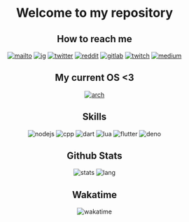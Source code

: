 <div align=center>

# Welcome to my repository

## How to reach me

[![mailto](https://img.shields.io/badge/ProtonMail-8B89CC?style=for-the-badge&logo=protonmail&logoColor=white)](mailto://odilondamasceno@protonmail.com) [![ig](https://img.shields.io/badge/Instagram-E4405F?style=for-the-badge&logo=instagram&logoColor=white)](https://www.instagram.com/odidamasceno/) [![twitter](https://img.shields.io/badge/Twitter-1DA1F2?style=for-the-badge&logo=twitter&logoColor=white)](https://twitter.com/sirskey) [![reddit](https://img.shields.io/badge/Reddit-FF4500?style=for-the-badge&logo=reddit&logoColor=white)](https://www.reddit.com/user/SirSkey) [![gitlab](https://img.shields.io/badge/GitLab-330F63?style=for-the-badge&logo=gitlab&logoColor=white)](https://gitlab.com/OdilonDamasceno) [![twitch](https://img.shields.io/badge/Twitch-9146FF?style=for-the-badge&logo=twitch&logoColor=white)](https://www.twitch.tv/sirskey) [![medium](https://img.shields.io/badge/Medium-12100E?style=for-the-badge&logo=medium&logoColor=white)](https://odilondamasceno.medium.com/)


## My current OS <3

[![arch](https://img.shields.io/badge/Arch_Linux-1793D1?style=for-the-badge&logo=arch-linux&logoColor=white)](https://aur.archlinux.org/account/Skey/)


## Skills

![nodejs](https://img.shields.io/badge/Node.js-43853D?style=for-the-badge&logo=node.js&logoColor=white) ![cpp](https://img.shields.io/badge/C%2B%2B-00599C?style=for-the-badge&logo=c%2B%2B&logoColor=white) ![dart](https://img.shields.io/badge/Dart-0175C2?style=for-the-badge&logo=dart&logoColor=white) ![lua](https://img.shields.io/badge/Lua-2C2D72?style=for-the-badge&logo=lua&logoColor=white) ![flutter](https://img.shields.io/badge/Flutter-02569B?style=for-the-badge&logo=flutter&logoColor=white) ![deno](https://img.shields.io/badge/deno-black?style=for-the-badge&logo=deno&logoColor=white) 

## Github Stats

![stats](https://github-readme-stats.vercel.app/api?username=OdilonDamasceno&show_icons=true&theme=radical) ![lang](https://github-readme-stats.vercel.app/api/top-langs/?username=OdilonDamasceno&layout=compact)

## Wakatime

![wakatime](https://github-readme-stats.vercel.app/api/wakatime?username=odilondamasceno&layout=compact)

</div>
